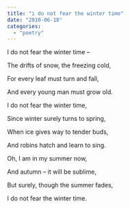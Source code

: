 ```yaml
---
title: "i do not fear the winter time"
date: "2010-06-18"
categories: 
  - "poetry"
---
```


I do not fear the winter time –

The drifts of snow, the freezing cold,

For every leaf must turn and fall,

And every young man must grow old.

I do not fear the winter time,

Since winter surely turns to spring,

When ice gives way to tender buds,

And robins hatch and learn to sing.

Oh, I am in my summer now,

And autumn – it will be sublime,

But surely, though the summer fades,

I do not fear the winter time.
